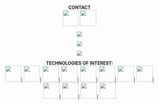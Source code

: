 <p align="center">
  <b>CONTACT</b><br>
  <a href="https://www.linkedin.com/in/ismail-khayam/"><img src="https://i.ibb.co/JFLKwWC/linkedin.png" width="50" height="50"></a> 
  <a href="https://discord.gg/JPZc3Bb"><img src="https://i.ibb.co/93QMJw3/discord.png" width="50" height="50"></a>
</p>

<p align="center" width="100%">
  <img src="https://media.giphy.com/media/Y3RpfxT7T7QU8/giphy.gif" />
</p>
<p align="center" width="100%">
  <img src="https://github-readme-stats.vercel.app/api?username=cyla00&count_private=true&show_icons=true&&bg_color=1c201c&title_color=80ffd4&text_color=d0e5d7&icon_color=99ffcc" />
</p>
<p align="center" width="100%">
  <img src="https://github-readme-stats.vercel.app/api/top-langs/?username=cyla00&layout=compact&bg_color=1c201c&title_color=80ffd4&text_color=d0e5d7&card_width=445" />
</p>

<p align="center">
  <b>TECHNOLOGIES OF INTEREST:</b><br>
  <a href="#"><img src="https://i.ibb.co/F0txkg5/html-5.png" width="50" height="50"></a>| 
  <a href="#"><img src="https://i.ibb.co/TYnGWXs/css.png" width="50" height="50"></a>|
  <a href="#"><img src="https://i.ibb.co/Z878Y4M/mysql.png" width="50" height="50"></a>|
  <a href="#"><img src="https://i.ibb.co/KsJjW2c/php.png" width="50" height="50"></a>|
  <a href="#"><img src="https://i.ibb.co/XFS62M0/javascript.png" width="50" height="50"></a>|
  <a href="#"><img src="https://i.ibb.co/r0GxY4v/react.png" width="50" height="50"></a>|
  <a href="#"><img src="https://i.ibb.co/pr6cZJQ/nodejs.png" width="50" height="50"></a>|
  <a href="#"><img src="https://i.ibb.co/7RMbc85/python.png" width="50" height="50"></a>|  
  <a href="#"><img src="https://i.ibb.co/vkp93vJ/code.png" width="50" height="50"></a>|
  <a href="#"><img src="https://i.ibb.co/5rJpNPm/blockchain.png" width="50" height="50"></a>|
  <a href="#"><img src="https://i.ibb.co/RBrMMp0/bitcoin.png" width="50" height="50"></a>|
  <a href="#"><img src="https://i.ibb.co/pzvDXtj/monero.png" width="50" height="50"></a>
</p>
